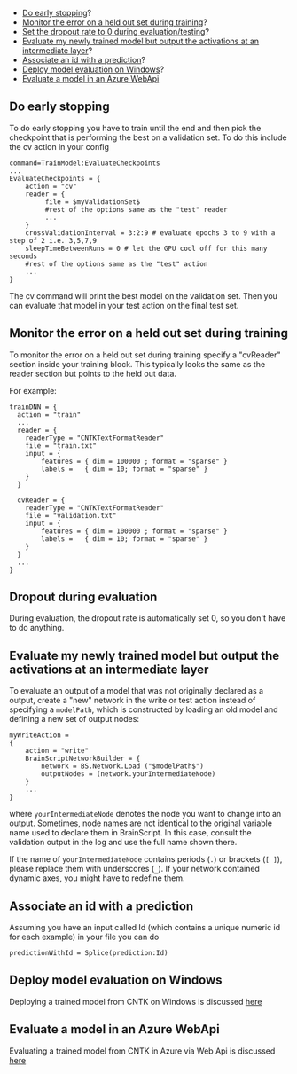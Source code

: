 * [Do early stopping](./How-do-I-Evaluate-Models-in-BrainScript#do-early-stopping)? 
* [Monitor the error on a held out set during training](./How-do-I-Evaluate-Models-in-BrainScript#monitor-the-error-on-a-held-out-set-during-training)?  
* [Set the dropout rate to 0 during evaluation/testing](./How-do-I-Evaluate-Models-in-BrainScript#Dropout-during-evaluation)? 
* [Evaluate my newly trained model but output the activations at an intermediate layer](./How-do-I-Evaluate-Models-in-BrainScript#evaluate-my-newly-trained-model-but-output-the-activations-at-an-intermediate-layer)? 
* [Associate an id with a prediction](./How-do-I-Evaluate-Models-in-BrainScript#associate-an-id-with-a-prediction)? 
* [Deploy model evaluation on Windows](./CNTK-Evaluation-Overview#eval-samples-in-cntk-binary-download-package-for-windows)? 
* [Evaluate a model in an Azure WebApi](/en-us/cognitive-toolkit/Evaluate-a-model-in-an-Azure-WebApi.md) 

## Do early stopping

To do early stopping you have to train until the end and then pick the checkpoint that is performing the best on a validation set. To do this include the cv action in your config
```
command=TrainModel:EvaluateCheckpoints
...
EvaluateCheckpoints = {
    action = "cv"
    reader = {
         file = $myValidationSet$
         #rest of the options same as the "test" reader
         ...
    }
    crossValidationInterval = 3:2:9 # evaluate epochs 3 to 9 with a step of 2 i.e. 3,5,7,9
    sleepTimeBetweenRuns = 0 # let the GPU cool off for this many seconds
    #rest of the options same as the "test" action
    ...
}
```
The cv command will print the best model on the validation set. Then you can evaluate that model in your test action on the final test set. 

## Monitor the error on a held out set during training

To monitor the error on a held out set during training specify a "cvReader" section inside your training block. This typically looks the same as the reader section but points to the held out data.

For example:
```
trainDNN = {
  action = "train"
  ...
  reader = {
    readerType = "CNTKTextFormatReader"
    file = "train.txt"
    input = {
        features = { dim = 100000 ; format = "sparse" }
        labels =   { dim = 10; format = "sparse" }
    }
  }

  cvReader = {
    readerType = "CNTKTextFormatReader"
    file = "validation.txt"
    input = {
        features = { dim = 100000 ; format = "sparse" }
        labels =   { dim = 10; format = "sparse" }
    }
  }
  ...
}
```

## Dropout during evaluation

During evaluation, the dropout rate is automatically set 0, so you don't have to do anything.

## Evaluate my newly trained model but output the activations at an intermediate layer

To evaluate an output of a model that was not originally declared as a output,
create a "new" network in the write or test action instead of specifying a `modelPath`,
which is constructed by loading an old model and defining a new set of output nodes:

    myWriteAction =
    {
        action = "write"
        BrainScriptNetworkBuilder = {
            network = BS.Network.Load ("$modelPath$")
            outputNodes = (network.yourIntermediateNode)
        }
        ...
    }

where `yourIntermediateNode` denotes the node you want to change into an output.
Sometimes, node names are not identical to the original variable name
used to declare them in BrainScript.
In this case, consult the validation output in the log and use the full name shown there.

If the name of `yourIntermediateNode` contains periods (`.`) or brackets (`[ ]`), please replace them with underscores (`_`). If your network contained dynamic axes, you might have to redefine them.

## Associate an id with a prediction

Assuming you have an input called Id (which contains a unique numeric id for each example) in your file you can do
```
predictionWithId = Splice(prediction:Id)
```  

## Deploy model evaluation on Windows

Deploying a trained model from CNTK on Windows is discussed [here](./CNTK-Evaluation-Overview#eval-samples-in-cntk-binary-download-package-for-windows)

## Evaluate a model in an Azure WebApi

Evaluating a trained model from CNTK in Azure via Web Api is discussed [here](./Evaluate-a-model-in-an-Azure-WebApi) 


